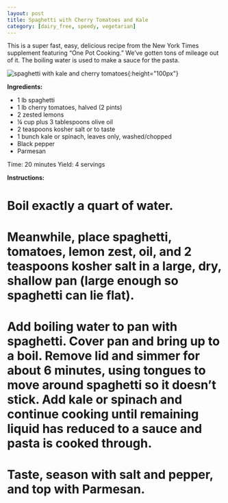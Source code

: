 ```yaml
---
layout: post
title: Spaghetti with Cherry Tomatoes and Kale
category: [dairy_free, speedy, vegetarian]
---
```


This is a super fast, easy, delicious recipe from the New York Times supplement featuring “One Pot Cooking.” We’ve gotten tons of mileage out of it. The boiling water is used to make a sauce for the pasta.

![spaghetti with kale and cherry tomatoes](../images/spaghetti_kale_tomatoes.jpg){:height="100px"}

**Ingredients:**
- 1 lb spaghetti
- 1 lb cherry tomatoes, halved (2 pints)
- 2 zested lemons
- ¼ cup plus 3 tablespoons olive oil
- 2 teaspoons kosher salt or to taste
- 1 bunch kale or spinach, leaves only, washed/chopped
- Black pepper
- Parmesan

Time: 20 minutes
Yield: 4 servings

**Instructions:**
# Boil exactly a quart of water. 

# Meanwhile, place spaghetti, tomatoes, lemon zest, oil, and 2 teaspoons kosher salt in a large, dry, shallow pan (large enough so spaghetti can lie flat).

# Add boiling water to pan with spaghetti. Cover pan and bring up to a boil. Remove lid and simmer for about 6 minutes, using tongues to move around spaghetti so it doesn’t stick. Add kale or spinach and continue cooking until remaining liquid has reduced to a sauce and pasta is cooked through.

# Taste, season with salt and pepper, and top with Parmesan.
